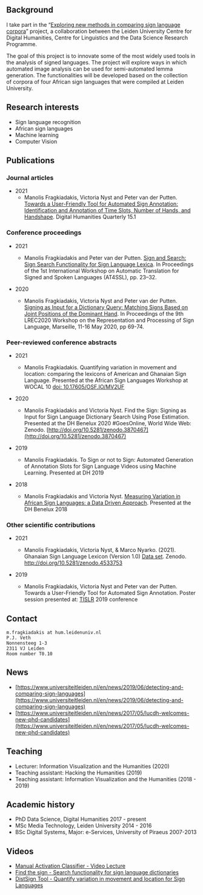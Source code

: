 ## Background

I take part in the “[Exploring new methods in comparing sign language corpora](https://www.universiteitleiden.nl/en/humanities/centre-for-digital-humanities/projects/nyst)” project, a collaboration between the Leiden University Centre for Digital Humanities, Centre for Linguistics and the Data Science Research Programme.

The goal of this project is to innovate some of the most widely used tools in the analysis of signed languages. The project will explore ways in which automated image analysis can be used for semi-automated lemma generation. The functionalities will be developed based on the collection of corpora of four African sign languages that were compiled at Leiden University.

## Research interests

- Sign language recognition
- African sign languages
- Machine learning
- Computer Vision

## Publications

### Journal articles

- 2021
    - Manolis Fragkiadakis, Victoria Nyst and Peter van der Putten. [Towards a User-Friendly Tool for Automated Sign Annotation: Identification and Annotation of Time Slots, Number of Hands, and Handshape](http://www.digitalhumanities.org/dhq/vol/15/1/000510/000510.html). Digital Humanities Quarterly 15.1

### Conference proceedings
- 2021
    - Manolis Fragkiadakis and Peter van der Putten. [Sign and Search: Sign Search Functionality for Sign Language Lexica](https://aclanthology.org/2021.mtsummit-at4ssl.3.pdf). In Proceedings of the 1st International Workshop on Automatic Translation for Signed and Spoken Languages (AT4SSL), pp. 23–32.

- 2020
    - Manolis Fragkiadakis, Victoria Nyst and Peter van der Putten. [Signing as Input for a Dictionary Query: Matching Signs Based on Joint Positions of the Dominant Hand](https://www.sign-lang.uni-hamburg.de/lrec/lrec/pubs/20007.pdf). In Proceedings of the 9th LREC2020 Workshop on the Representation and Processing of Sign Language, Marseille, 11-16 May 2020, pp 69-74.

### Peer-reviewed conference abstracts

- 2021
    - Manolis Fragkiadakis. Quantifying variation in movement and location: comparing the lexicons of American and Ghanaian Sign Language. Presented at the African Sign Languages Workshop at WOCAL 10 [doi: 10.17605/OSF.IO/MV2UF](https://osf.io/mv2uf/)

- 2020
    - Manolis Fragkiadakis and Victoria Nyst. Find the Sign: Signing as Input for Sign Language Dictionary Search Using Pose Estimation. Presented at the DH Benelux 2020 #GoesOnline, World Wide Web: Zenodo. [http://doi.org/10.5281/zenodo.3870467](http://doi.org/10.5281/zenodo.3870467)
- 2019
    - Manolis Fragkiadakis. To Sign or not to Sign: Automated Generation of Annotation Slots for Sign Language Videos using Machine Learning. Presented at DH 2019
- 2018
    - Manolis Fragkiadakis and Victoria Nyst. [Measuring Variation in African Sign Languages: a Data Driven Approach](https://2018.dhbenelux.org/wp-content/uploads/sites/8/2018/05/Manolis-Fragkiadakis_Measuring-Variation-in-African-Sign-Languages_DHBenelux2018.pdf). Presented at the DH Benelux 2018

### Other scientific contributions
- 2021
    - Manolis Fragkiadakis, Victoria Nyst, & Marco Nyarko. (2021). Ghanaian Sign Language Lexicon (Version 1.0) [Data set](https://zenodo.org/record/4533753). Zenodo. http://doi.org/10.5281/zenodo.4533753

- 2019 
    - Manolis Fragkiadakis, Victoria Nyst and Peter van der Putten. Towards a User-Friendly Tool for Automated Sign Annotation. Poster session presented at: [TISLR](https://llfp.hse.ru/data/2019/11/05/1531008202/conference_handbook_TISLR13.pdf) 2019 conference

## Contact

    m.fragkiadakis at hum.leidenuniv.nl
    P.J. Veth
    Nonnensteeg 1-3
    2311 VJ Leiden
    Room number T0.10

## News

- [https://www.universiteitleiden.nl/en/news/2019/06/detecting-and-comparing-sign-languages](https://www.universiteitleiden.nl/en/news/2019/06/detecting-and-comparing-sign-languages)
- [https://www.universiteitleiden.nl/en/news/2017/05/lucdh-welcomes-new-phd-candidates](https://www.universiteitleiden.nl/en/news/2017/05/lucdh-welcomes-new-phd-candidates)

## Teaching

- Lecturer: Information Visualization and the Humanities (2020)
- Teaching assistant: Hacking the Humanities (2019)
- Teaching assistant: Information Visualization and the Humanities (2018 - 2019)

## Academic history

- PhD Data Science, Digital Humanities 2017 - present
- MSc Media Technology, Leiden University 2014 - 2016 
- BSc Digital Systems, Major: e-Services, University of Piraeus 2007-2013 

## Videos
- [Manual Activation Classifier - Video Lecture](https://www.youtube.com/watch?v=5fbd97o5CcQ)
- [Find the sign - Search functionality for sign language dictionaries](https://www.youtube.com/watch?v=M_qQHkR2Br0) 
- [DistSign Tool - Quantify variation in movement and location for Sign Languages](https://www.youtube.com/watch?v=6577FeZ-OeU)
